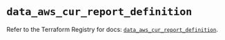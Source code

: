 # `data_aws_cur_report_definition`

Refer to the Terraform Registry for docs: [`data_aws_cur_report_definition`](https://registry.terraform.io/providers/hashicorp/aws/4.54.0/docs/data-sources/cur_report_definition).
